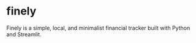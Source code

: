 # finely
Finely is a simple, local, and minimalist financial tracker built with Python and Streamlit.
